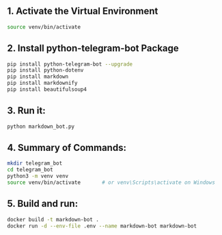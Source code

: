 ## 1. Activate the Virtual Environment

```bash
source venv/bin/activate
```

## 2. Install python-telegram-bot Package

```bash
pip install python-telegram-bot --upgrade
pip install python-dotenv
pip install markdown
pip install markdownify
pip install beautifulsoup4
```

## 3. Run it:

```bash
python markdown_bot.py
```

## 4. Summary of Commands:

```bash
mkdir telegram_bot
cd telegram_bot
python3 -m venv venv
source venv/bin/activate       # or venv\Scripts\activate on Windows
```

## 5. Build and run:

```bash
docker build -t markdown-bot .
docker run -d --env-file .env --name markdown-bot markdown-bot
```
